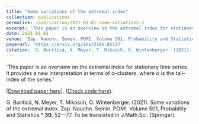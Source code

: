 ```yaml
---
title: "Some variations of the extremal index"
collection: publications
permalink: /publication/2021-01-01-some-variations-3
excerpt: 'This paper is an overview on the extremal index for stationary time series. It provides a new interpretation in terms of α-clusters, where α is the tail-index of the series.'
date: 2021-01-01
venue: 'Zap. Nauchn. Semin. POMI. Volume 501, Probability and Statistics'
paperurl: 'https://arxiv.org/abs/2106.05117'
citation: 'G. Buriticá, N. Meyer, T. Mikosch, O. Wintenberger. (2021). Some variations of the extremal index. Zap. Nauchn. Semin. POMI. Volume 501, Probability and Statistics.* **30**, 52—77. To be translated in J.Math.Sci. (Springer).'
---
```

'This paper is an overview on the extremal index for stationary time series. It provides a new interpretation in terms of α-clusters, where α is the tail-index of the series.'

[[Download paper here]](https://arxiv.org/abs/2106.05117).
[(Check code here)](https://github.com/GBuritica/extremal_index).

G. Buriticá, N. Meyer, T. Mikosch, O. Wintenberger. (2021). Some variations of the extremal index. Zap. Nauchn. Semin. POMI. Volume 501, Probability and Statistics.* **30**, 52—77. To be translated in J.Math.Sci. (Springer).
